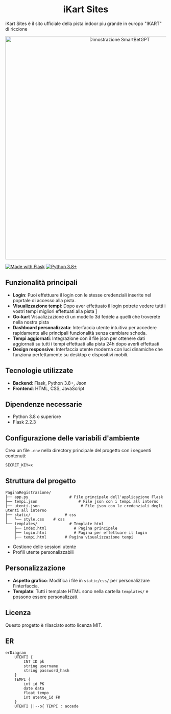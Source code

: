 <div align="center">
  <h1>iKart Sites</h1>
</div>

iKart Sites è il sito ufficiale della pista indoor piu grande in europo "IKART" di riccione
<div align="center">
  <img src="illustrations/dimostrazione.gif" alt="Dimostrazione SmartBetGPT" width="700">
</div>

[![Made with Flask](https://img.shields.io/badge/Made%20with-Flask-000000?style=flat&logo=flask&logoColor=white)](https://flask.palletsprojects.com/)
[![Python 3.8+](https://img.shields.io/badge/Python-3.8+-blue.svg)](https://www.python.org/downloads/)

## Funzionalità principali

- **Login**: Puoi effettuare il login con le stesse credenziali inserite nel poprtale di accesso alla pista.
- **Visualizzazione tempi**: Dopo aver effettuato il login potrete vedere tutti i vostri tempi migliori effettuati alla pista ]
- **Go-kart** Visualizzazione di un modello 3d fedele a quelli che troverete nella nostra pista
- **Dashboard personalizzata**: Interfaccia utente intuitiva per accedere rapidamente alle principali funzionalità senza cambiare scheda.
- **Tempi aggiornati**: Integrazione con il file json per ottenere dati aggiornati su tutti i tempi effettuati alla pista 24h dopo averli effettuati
- **Design responsive**: Interfaccia utente moderna con luci dinamiche che funziona perfettamente su desktop e dispositivi mobili.

## Tecnologie utilizzate

- **Backend**: Flask, Python 3.8+, Json
- **Frontend**: HTML, CSS, JavaScript

## Dipendenze necessarie

- Python 3.8 o superiore
- Flask 2.2.3

## Configurazione delle variabili d'ambiente

Crea un file `.env` nella directory principale del progetto con i seguenti contenuti:
```
SECRET_KEY=x
```

## Struttura del progetto

```
PaginaRegistrazione/
├── app.py                  # File principale dell'applicazione Flask
├── tempi.json                  # File json con i tempi all interno
├── utenti.json                  # File json con le credenziali degli utenti all interno
├── static/               # css
│   └── style.css    # css  
└── templates/              # Template html
    ├── index.html            # Pagina principale
    ├── login.html            # Pagina per effettuare il login 
    ├── tempi.html        # Pagina visualizzazione tempi
```

- Gestione delle sessioni utente
- Profili utente personalizzabili


## Personalizzazione

- **Aspetto grafico**: Modifica i file in `static/css/` per personalizzare l'interfaccia.
- **Template**: Tutti i template HTML sono nella cartella `templates/` e possono essere personalizzati.

## Licenza

Questo progetto è rilasciato sotto licenza MIT.


## ER
```mermaid
erDiagram
    UTENTI {
        INT ID pk
        string username
        string password_hash
    }
    TEMPI {
        int id PK
        date data
        float tempo
        int utente_id FK
    }
    UTENTI ||--o{ TEMPI : accede

```